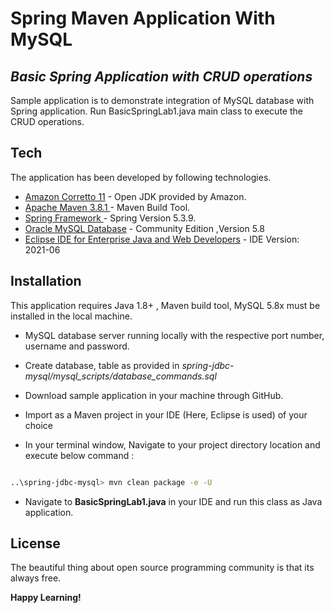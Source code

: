 # Spring Maven Application With MySQL

## _Basic Spring Application with CRUD operations_

Sample application is to demonstrate integration of MySQL database with Spring application.
Run BasicSpringLab1.java main class to execute the CRUD operations.

## Tech

The application has been developed by following technologies.


- [Amazon Corretto 11](https://docs.aws.amazon.com/corretto/) - Open JDK provided by Amazon.
- [Apache Maven 3.8.1 ](https://maven.apache.org/download.cgi) - Maven Build Tool.
- [Spring Framework ](https://spring.io/) - Spring Version 5.3.9.
- [Oracle MySQL Database](https://dev.mysql.com/downloads/mysql/) - Community Edition ,Version 5.8
- [Eclipse IDE for Enterprise Java and Web Developers](https://www.eclipse.org/downloads/packages/) - IDE Version: 2021-06

## Installation

This application requires Java 1.8+ , Maven build tool, MySQL 5.8x must be installed in the local machine.


- MySQL database server running locally with the respective port number, username and password.

- Create database, table as provided in  _spring-jdbc-mysql/mysql_scripts/database_commands.sql_

- Download sample application in your machine through GitHub.

- Import as a Maven project in your IDE (Here, Eclipse is used) of your choice

- In your terminal window, Navigate to your project directory location and execute below command :

```sh

..\spring-jdbc-mysql> mvn clean package -e -U

```
- Navigate to **BasicSpringLab1.java** in your IDE and run this class as Java application.


## License

The beautiful thing about open source programming community is that its always free.


**Happy Learning!**





